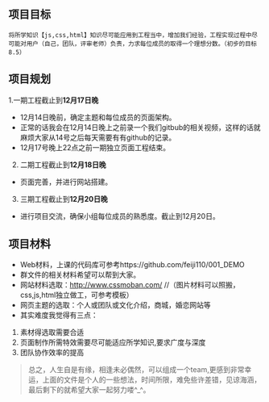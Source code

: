 ## 项目目标
    将所学知识【js,css,html】知识尽可能应用到工程当中，增加我们经验，工程实现过程中尽可能对用户（自己，团队，评审老师）负责，力求每位成员的取得一个理想分数。（初步的目标8.5）
## 项目规划
1.一期工程截止到**12月17日晚**
+ 12月14日晚前，确定主题和每位成员的页面架构。
+ 正常的话我会在12月14日晚上之前录一个我们gitbub的相关视频，这样的话就麻烦大家从14号之后每天需要有有github的记录。
+  12月17号晚上22点之前一期独立页面工程结束。
2. 二期工程截止到**12月18日晚**
+ 页面完善，并进行网站搭建。
3. 三期工程截止到**12月20日晚**
+ 进行项目交流，确保小组每位成员的熟悉度。截止到12月20日。
## 项目材料
+ Web材料，上课的代码库可参考https://github.com/feiji110/001_DEMO
+ 群文件的相关材料希望可以帮到大家。
+ 网站材料选取：http://www.cssmoban.com/   //（图片材料可以照搬，css,js,html独立做工，可参考模板）
+ 网页主题的选取：个人或团队或文化介绍，商城，婚恋网站等 
+ 其实难度我觉得有三点：
1. 素材得选取需要合适
2. 页面制作所需特效需要尽可能适应所学知识,要求广度与深度
3. 团队协作效率的提高
> 总之，人生自是有缘，相逢未必偶然，可以组成一个team,更感到非常幸运，上面的文件是个人的一些想法，时间所限，难免些许差错，见谅海涵，最后剩下的就希望大家一起努力喽^_^。

